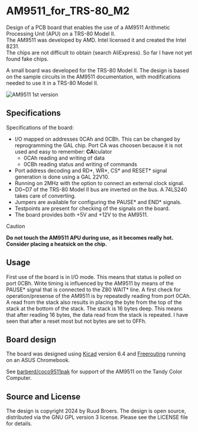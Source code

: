 # AM9511_for_TRS-80_M2
Design of a PCB board that enables the use of a AM9511 Arithmetic Processing Unit (APU) on a TRS-80 Model II.\
The AM9511 was developed by AMD. Intel licensed it and created the Intel 8231.\
The chips are not difficult to obtain (search AliExpress). So far I have not yet found fake chips.

A small board was developed for the TRS-80 Model II. The design is based on the sample circuits in the AM9511 documentation, with modifications needed to use it in a TRS-80 Model II. 

![AM9511 1st version](https://github.com/user-attachments/assets/2227b329-59b5-4784-bfa3-920fcfe2c156)


## Specifications

Specifications of the board:
- I/O mapped on addresses 0CAh and 0CBh. This can be changed by reprogramming the GAL chip. Port CA was choosen because it is not used and easy to remember: **CA**lculator
  - 0CAh  reading and writing of data
  - 0CBh  reading status and writing of commands
- Port address decoding and RD*, WR*, CS* and RESET* signal generation is done using a GAL 22V10.
- Running on 2MHz with the option to connect an external clock signal.
- D0~D7 of the TRS-80 Model II bus are inverted on the bus. A 74LS240 takes care of converting.
- Jumpers are available for configuring the PAUSE* and END* signals.
- Testpoints are present for checking of the signals on the board.
- The board provides both +5V and +12V to the AM9511.

>[!CAUTION]
> **Do not touch the AM9511 APU during use, as it becomes really hot. Consider placing a heatsick on the chip.**

## Usage

First use of the board is in I/O mode. This means that status is polled on port 0CBh. Write timing is influenced by the AM9511 by means of the PAUSE* signal that is connected to the Z80 WAIT* line.
A first check for operation/presense of the AM9511 is by repeatedly reading from port 0CAh. A read from the stack also results in placing the byte from the top of the stack at the bottom of the stack. The stack is 16 bytes deep.
This means that after reading 16 bytes, the data read from the stack is repeated. I have seen that after a reset most but not bytes are set to 0FFh.

## Board design

The board was designed using [Kicad](https://www.kicad.org/) version 6.4 and [Freerouting](https://github.com/freerouting/freerouting/) running on an ASUS Chromebook.

See [barberd/coco9511pak](https://github.com/barberd/coco9511pak) for support of the AM9511 on the Tandy Color Computer.


**Source and License**
-------------------------------------
The design is copyright 2024 by Ruud Broers. The design is open source, distributed via the GNU GPL version 3 license. Please see the LICENSE file for details.
